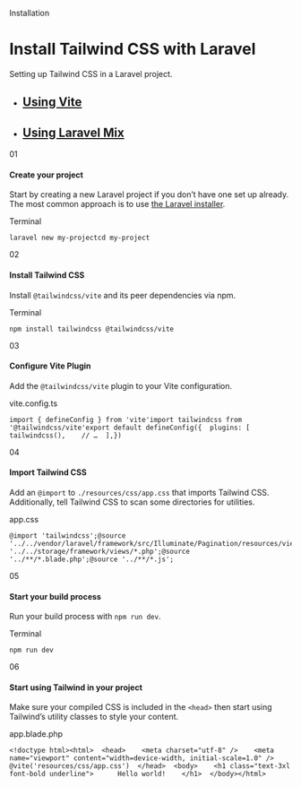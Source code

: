 <!--$-->

<!--/$-->

Installation

# Install Tailwind CSS with Laravel

Setting up Tailwind CSS in a Laravel project.

- ## [Using Vite](/docs/installation/framework-guides/laravel/vite)
- ## [Using Laravel Mix](/docs/installation/framework-guides/laravel/mix)

01

#### Create your project

Start by creating a new Laravel project if you don’t have one set up already. The most common approach is to use<!-- --> [the Laravel installer](https://laravel.com/docs#creating-an-application).

Terminal

```
laravel new my-projectcd my-project
```

02

#### Install Tailwind CSS

Install `@tailwindcss/vite` and its peer dependencies via npm.

Terminal

```
npm install tailwindcss @tailwindcss/vite
```

03

#### Configure Vite Plugin

Add the `@tailwindcss/vite` plugin to your Vite configuration.

vite.config.ts

```
import { defineConfig } from 'vite'import tailwindcss from '@tailwindcss/vite'export default defineConfig({  plugins: [    tailwindcss(),    // …  ],})
```

04

#### Import Tailwind CSS

Add an `@import` to `./resources/css/app.css` that imports Tailwind CSS. Additionally, tell Tailwind CSS to scan some directories for utilities.

app.css

```
@import 'tailwindcss';@source '../../vendor/laravel/framework/src/Illuminate/Pagination/resources/views/*.blade.php';@source '../../storage/framework/views/*.php';@source '../**/*.blade.php';@source '../**/*.js';
```

05

#### Start your build process

Run your build process with `npm run dev`.

Terminal

```
npm run dev
```

06

#### Start using Tailwind in your project

Make sure your compiled CSS is included in the `<head>` then start using Tailwind’s utility classes to style your content.

app.blade.php

```
<!doctype html><html>  <head>    <meta charset="utf-8" />    <meta name="viewport" content="width=device-width, initial-scale=1.0" />    @vite('resources/css/app.css')  </head>  <body>    <h1 class="text-3xl font-bold underline">      Hello world!    </h1>  </body></html>
```

<!--$-->

<!--/$-->
